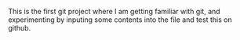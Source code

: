 This is the first git project where I am getting familiar with git, and experimenting by inputing some contents into the file and test this on github. 